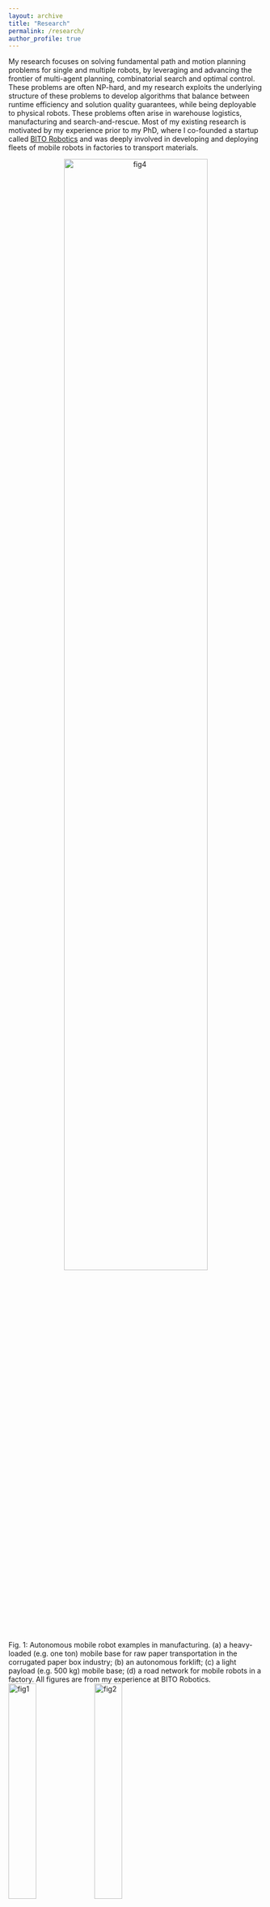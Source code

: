 ```yaml
---
layout: archive
title: "Research"
permalink: /research/
author_profile: true
---
```


My research focuses on solving fundamental path and motion planning problems for single and multiple robots, by leveraging and advancing the frontier of multi-agent planning, combinatorial search and optimal control. These problems are often NP-hard, and my research exploits the underlying structure of these problems to develop algorithms that balance between runtime efficiency and solution quality guarantees, while being deployable to physical robots. These problems often arise in warehouse logistics, manufacturing and search-and-rescue. Most of my existing research is motivated by my experience prior to my PhD, where I co-founded a startup called [BITO Robotics](https://bitorobotics.com/en/) and was deeply involved in developing and deploying fleets of mobile robots in factories to transport materials.


<div class="row" align="center">
  <img src="../images/fig_someRobots.png" alt="fig4" style="width:75%">
</div>
Fig. 1: Autonomous mobile robot examples in manufacturing. (a) a heavy-loaded (e.g. one ton) mobile base for raw paper transportation in the corrugated paper box industry; (b) an autonomous forklift; (c) a light payload (e.g. 500 kg) mobile base; (d) a road network for mobile robots in a factory. All figures are from my experience at BITO Robotics.

<div class="row">
  <img src="../images/fig_bitoForklift.gif" alt="fig1" style="width:33%">
  <img src="../images/fig_rbtMCPF.gif" alt="fig2" style="width:33%">
  <img src="../images/fig_ergodic2robots.gif" alt="fig3" style="width:33%">
</div>
Movie. 1: Some robot demos. The left video shows an autonomous forklift (BITO) picking up a pallet of paper boxes from a conveyer belt. The middle video shows the execution of the planned collision-free paths of multiple robots (using Robotarium) to visit multiple intermediate target locations before reaching the destinations. The right video shows the execution of the planned "ergodic" trajectory (using ROSBot) to cover multiple information maps where each information map encodes one type of prior knowledge.

Multi-Agent Path Planning
------
In structured and cluttered environments such as a factory, a team of robots with different capabilities (e.g. sensors or actuators) needs to move from one location to another for the purpose of information gathering or material transportation. The robots have to coordinate their motion to avoid collision while allocating each task to a robot with the right capability. To this end, as an extension of the existing techniques (such as multi-agent path finding, multiple traveling salesman problems, etc), we developed novel multi-agent path planners to solve problems that require (i) directing robots to visit multiple intermediate target locations [A1,A2], (ii) coordinating robots that move with different speeds [B1], (iii) computing solutions that trade-off between multiple path criteria [C1,C2]. These multi-agent planning problems are challenging due to the so-called curse of dimensionality as the search space grows exponentially w.r.t. the number of agents and the number of target locations to be visited. The key insight behind our algorithms is to dynamically modify (while attempting to bound) the dimension of the search space based on both the structure of the problem and the interaction between the robots. These algorithms advance the frontier of multi-agent planning by enabling new features for multi-agent systems while ensuring solution quality guarantees.

* [A1] <img src="../images/fig_cbss_eg.png" alt="" width="180" height="180" align="left" hspace="20" style=" border: #FFFFFF 2px none;">
Conflict-Based Steiner Search for Multi-Agent Combinatorial Path Finding\
	**Zhongqiang Ren**, Sivakumar Rathinam, and Howie Choset.\
	<i>Robotics: Science and Systems (RSS)</i>, 2022.\
[[Bibtex](https://wonderren.github.io/files/bibtex_ren22cbss.txt)]
[[Paper](../files/ren22_cbss_rss.pdf)]
[[Code](https://github.com/wonderren/public_pymcpf)]
[[Talk](https://youtu.be/V17vQSZP5Zs?t=2853)]
<br>
<br>
<br>
<br>

* [A2] <img src="../images/fig_MSstar.gif" alt="" width="180" height="180" align="left" hspace="20" style=" border: #000000 2px none;">
MS*: A New Exact Algorithm for Multi-agent Simultaneous Multi-goal Sequencing and Path Finding\
	**Zhongqiang Ren**, Sivakumar Rathinam, and Howie Choset.\
	<i>IEEE International Conference on Robotics and Automation (ICRA)</i>, 2021.\
[[Bibtex](https://wonderren.github.io/files/bibtex_ren21ms.txt)]
[[Paper](../files/ren21-MSstar.pdf)]
[[Talk](https://youtu.be/cjwO4yycfpo)]
<br>
<br>
<br>

* [B1] <img src="../images/fig_lss.png" alt="" width="180" height="180" align="left" hspace="20" style=" border: #FFFFFF 2px none;">
Loosely Synchronized Search for Multi-agent Path Finding with Asynchronous Actions\
  **Zhongqiang Ren**, Sivakumar Rathinam, and Howie Choset.\
  <i>IEEE/RSJ International Conference on Intelligent Robots and Systems (IROS)</i>, 2021.\
[[Bibtex](https://wonderren.github.io/files/bibtex_ren21lss.txt)]
[[Paper](../files/ren21_lss_iros.pdf)]
[[Talk](https://youtu.be/u0WSXr3yjhc)]
<br>
<br>

* [C1] <img src="../images/fig_mocbs.png" alt="" width="180" height="180" align="left" hspace="20" style=" border: #000000 2px none;">
A Conflict-Based Search Framework for Multi-Objective Multi-Agent Path Finding\
  **Zhongqiang Ren**, Sivakumar Rathinam and Howie Choset.\
  <i>IEEE Transactions on Automation Science and Engineering (T-ASE)</i>, 2022.\
[[Bibtex](https://wonderren.github.io/files/bibtex_ren22mocbs.txt)]
[[Paper](../files/ren22_mocbs_tase_final.pdf)]
[[Code](https://github.com/wonderren/public_cppmomapf)]
[[ICRA-2021 Talk](https://youtu.be/KI-BVhsjg0I)]
<br>
<br>
<br>
<br>

* [C2] <img src="../images/fig_MOMstar.png" alt="" width="180" height="180" align="left" hspace="20" style=" border: #FFFFFF 2px none;">
Subdimensional Expansion for Multi-objective Multi-agent Path Finding\
	**Zhongqiang Ren**, Sivakumar Rathinam, and Howie Choset.\
	<i>IEEE Robotics and Automation Letters (RA-L)</i>, 2021.\
	(Presented at IROS-2021)\
[[Bibtex](https://wonderren.github.io/files/bibtex_ren21momstar.txt)]
[[Paper](../files/ren21-MOMstar_RAL_IROS.pdf)] 
[[Talk](https://youtu.be/pfeBNvOqzvE)]
[[Code](https://github.com/wonderren/public_cppmomapf)]
<br>
<br>

Multi-Objective Planning
------
Path planning often involves optimizing multiple conflicting objectives, such as fuel usage, path risk, arrivals times, etc. A common strategy is to take the weighted-sum of the objectives, which leads to a scalarized single-objective problem that can be solved by the existing algorithms. I believe that simply scalarizing the objectives (with some assumed weight) may often over-simplify the problem, and multi-objective planning techniques can identify the inherent trade-off between objectives and thus provide new insights about the task. A fundamental challenge in multi-objective planning is the large number of incomparable solutions (i.e. Pareto-optimal solutions), and we address this challenge by incrementally building a data structure during the computational process to efficiently manage the Pareto-optimal solutions. Consequently, our method expedites the existing multi-objective search techniques for up to an order of magnitude [D1]. We have also developed multi-objective planners to handle dynamic environments [D2,D3] that are common in robotics applications, and to address multi-agent multi-objective planning problems [C1,C2].

* [D1] <img src="../images/fig_emoa.png" alt="" width="180" height="180" align="left" hspace="20" style=" border: #FFFFFF 2px none;">
Enhanced Multi-Objective A\* Using Balanced Binary Search Trees\
  **Zhongqiang Ren**, Richard Zhan, Sivakumar Rathinam, Maxim Likhachev and Howie Choset.\
  <i>International Symposium on Combinatorial Search (SoCS)</i>, 2022.\
[[Bibtex](https://wonderren.github.io/files/bibtex_ren22emoa.txt)]
[[Paper](../files/ren22_emoa_socs.pdf)]
[[Code](https://github.com/wonderren/public_emoa)]
<br>
<br>

* [D2] <img src="../images/fig_mopbd.gif" alt="" width="180" height="180" align="left" hspace="20" style=" border: #000000 2px none;">
Multi-Objective Path-Based D* Lite\
  **Zhongqiang Ren**, Sivakumar Rathinam, Maxim Likhachev and Howie Choset.\
  <i>IEEE Robotics and Automation Letters (RA-L)</i>, 2022.\
  (Presented at ICRA-2022)\
[[Bibtex](https://wonderren.github.io/files/bibtex_ren22mopbd.txt)]
[[Paper](../files/ren22_mopbd-RAL_ICRA22.pdf)]
[[Talk](https://youtu.be/GVYLqTZpPLE)]
<br>
<br>
<br>

* [D3] <img src="../images/fig_mosipp.gif" alt="" width="180" height="180" align="left" hspace="20" style=" border: #000000 2px none;">
Multi-Objective Safe-Interval Path Planning With Dynamic Obstacles\
  **Zhongqiang Ren**, Sivakumar Rathinam, Maxim Likhachev and Howie Choset.\
  <i>IEEE Robotics and Automation Letters (RA-L)</i>, 2022.\
  (Presentation at IROS-2022)\
[[Bibtex](https://wonderren.github.io/files/bibtex_ren22mosipp.txt)]
[[Paper](../files/ren22_mosipp_RAL_IROS22.pdf)]
<br>
<br>
<br>


Optimality Bounds in Motion Planning
------
One frequent question I received from manufacturers when I was in BITO was that “Can you improve the transportation efficiency of the mobile robots by 10%?”, which is a fair question as the solution quality directly affects the logistic costs and hence the profits. It turns out that this question is hard to answer since there is no method to obtain the true optimum for many motion planning problems in real-world with continuous space and time. To address the challenge, we started by developing an approach that can compute tight lower bounds (of the true optimum) for a motion planning problem in continuous space and time among dynamic obstacles [E1]. The lower bounding method here differs from the vast majority of existing methods (such as A*, RRT, etc) that compute a feasible solution, whose cost is an upper bound of the true optimum. The key insight behind our approach is to systematically generate relaxed problems whose solution costs are guaranteed to be lower bounds of the true optimum. The computed tight lower bounds can help estimate how far a feasible solution deviates from the true optimum and thus provide “performance certificates” of the feasible solution executed by the robot.

* [E1] <img src="../images/fig_lbmp.gif" alt="" width="200" height="200" align="left" hspace="20" style=" border: #FFFFFF 2px none;">
A Lower Bounding Framework for Motion Planning amid Dynamic Obstacles in 2D\
  **Zhongqiang Ren**, Sivakumar Rathinam and Howie Choset.\
  <i>Workshop on Algorithmic Foundations of Robotics (WAFR)</i>, 2022.\
[[Bibtex](https://wonderren.github.io/files/bibtex_ren22lbmp.txt)]
[[Paper](../files/ren22_lbmp_wafr.pdf)]
[[Talk](https://youtu.be/gM_w2HAYJww?t=28388)]
<br>
<br>
<br>
<br>

Ergodic Coverage
------

Hazardous materials leakage can lead to heavy economic losses or casualties in manufacturing and warehousing. The search and rescue mission in this scenario often involves conflicting objectives such as localizing the leakage sources while finding survivors. We formulate and solve a multi-objective trajectory optimization problem that aims to find ergodic trajectories with respect to multiple information maps [F1]. Here, each information map is a probability distribution that encodes one type of information (such as possible locations of leakage or survivors), and a trajectory is ergodic w.r.t. an information map if the amount of time spent in each region is proportional to the amount of information in that region. We develop a framework that can leverage the existing single-objective ergodic search methods while providing theoretic guarantees on the Pareto-optimality of the computed solution.


* [F1] <img src="../images/fig_moes_overview.png" alt="" width="180" height="180" align="left" hspace="20" style=" border: #FFFFFF 2px none;">
A Local Optimization Framework for Multi-Objective Ergodic Search\
	**Zhongqiang Ren**, Akshaya Kesarimangalam Srinivasan, Howard Coffin, Ian Abraham and Howie Choset.\
	<i>Robotics: Science and Systems (RSS)</i>, 2022.\
[[Bibtex](https://wonderren.github.io/files/bibtex_ren22moes.txt)]
[[Paper](../files/ren22_moes_rss.pdf)]
[[Code](https://github.com/wonderren/public_moes)]
[[Talk](https://youtu.be/A6rRCVtB2sM?t=1548)]
<br>
<br>
<br>
<br>


Other Early Research
------
During my master study, I worked on path and motion planning for wheeled and snake robots. I leverage differential geometry and search-based path planning to plan path and motion for the robot with non-Euclidean shape spaces [Z1] and in environments with the underlying low-dimensional manifold structure [Z2].

* [Z1] <img src="../images/fig_torus.png" alt="" width="220" height="180" align="left" hspace="20" style=" border: #000000 2px none;">
Geometric motion planning for systems with toroidal and cylindrical shape spaces\
  Chaohui Gong, **Zhongqiang Ren**, Julian Whitman, Jaskaran Grover, Baxi Chong, and Howie Choset.\
  Dynamic Systems and Control Conference, American Society of Mechanical Engineers, 2018.\
[[Bibtex](https://wonderren.github.io/files/bibtex_gong18torus.txt)]
[[Paper](https://asmedigitalcollection.asme.org/DSCC/proceedings-abstract/DSCC2018/51913/V003T32A013/270996)]
[[PDF](https://d1wqtxts1xzle7.cloudfront.net/57737478/DSCC2018-9144.pdf?1541912930=&response-content-disposition=inline%3B+filename%3DGeometric_Motion_Planning_For_Systems_Wi.pdf&Expires=1616924915&Signature=KuFlGSqfnphvOLhbK0Y33d4GZMikmQDXVFK1LDSjJ49hjrZof1sG8xlSdN-gVRQXcFqH9RSK4QV~7ly7Gp5OP9L5NiIqtJpL9XC80kV7gpl8-kGycqKsuy7T5viCGfuKTFeCUDu88YEaI60Ko9wKl8xgKXzHJDHc~L2SOCZfQic0iIw6Jr3Pp5e60X9C8Y2UvqlY8CnLrgOUc~TkN8w8t3kqUl~90KBEtKRvhiPJTk68D7dxPkf5ywee4a8wEDqmGezq34jkf1S4WyooKVlRxZ5LFbTGdVB75oVKgl1sqKi52LjsRanxeAHDqj~XsCGN4867qfEFV-uRnabb~iuN3g__&Key-Pair-Id=APKAJLOHF5GGSLRBV4ZA)]
<br>
<br>

* [Z2] <img src="../images/fig_dslp.png" alt="" width="220" height="180" align="left" hspace="20" style=" border: #000000 2px none;">
Deformed state lattice planning\
  **Zhongqiang Ren**, Chaohui Gong, and Howie Choset.\
  IEEE/RSJ International Conference on Intelligent Robots and Systems (IROS), 2017.\
[[Bibtex](https://wonderren.github.io/files/bibtex_ren17dslp.txt)]
[[Paper](https://ieeexplore.ieee.org/document/8206534)]
[[PDF](https://www.researchgate.net/profile/Zhongqiang-Ren/publication/321821716_Deformed_state_lattice_planning/links/5e9fdca6a6fdcc20bb360c44/Deformed-state-lattice-planning.pdf)]
<br>
<br>
